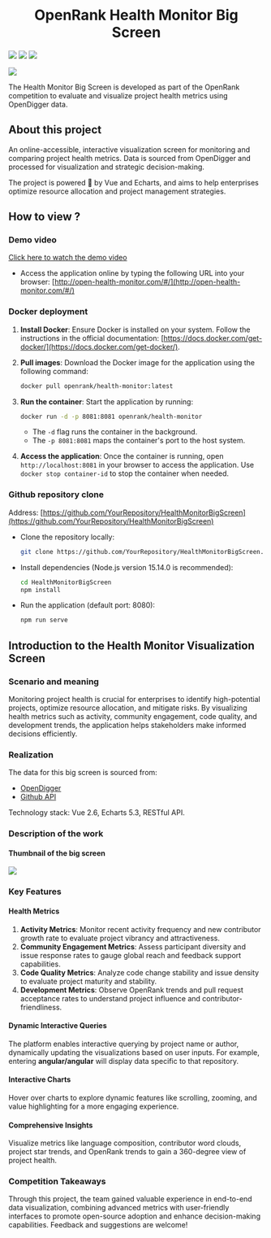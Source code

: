 <div align="center">
<h1>
  <br/>OpenRank Health Monitor Big Screen
</h1>
</div>

![](https://img.shields.io/badge/License-MIT-blue)
![](https://img.shields.io/badge/Node-v15.14.0-blue)
[![](https://img.shields.io/badge/%E7%AE%80%E4%BD%93%E4%B8%AD%E6%96%87-green)](README-CN.md)

![](https://markdown-picture-1302861826.cos.ap-shanghai.myqcloud.com/img/2023/10/16/20231016020730.png)

The Health Monitor Big Screen is developed as part of the OpenRank competition to evaluate and visualize project health metrics using OpenDigger data.

## About this project

An online-accessible, interactive visualization screen for monitoring and comparing project health metrics. Data is sourced from OpenDigger and processed for visualization and strategic decision-making.

The project is powered 🚀 by Vue and Echarts, and aims to help enterprises optimize resource allocation and project management strategies.

## How to view ?

### Demo video

[Click here to watch the demo video](https://www.bilibili.com/video/BV1Nh4y1r7Gt/)

+ Access the application online by typing the following URL into your browser: [http://open-health-monitor.com/#/](http://open-health-monitor.com/#/)

### Docker deployment

1. **Install Docker**: Ensure Docker is installed on your system. Follow the instructions in the official documentation: [https://docs.docker.com/get-docker/](https://docs.docker.com/get-docker/).

2. **Pull images**: Download the Docker image for the application using the following command:

   ```bash
   docker pull openrank/health-monitor:latest
   ```

3. **Run the container**: Start the application by running:

   ```bash
   docker run -d -p 8081:8081 openrank/health-monitor
   ```

   - The `-d` flag runs the container in the background.
   - The `-p 8081:8081` maps the container's port to the host system.

4. **Access the application**: Once the container is running, open `http://localhost:8081` in your browser to access the application. Use `docker stop container-id` to stop the container when needed.

### Github repository clone

Address: [https://github.com/YourRepository/HealthMonitorBigScreen](https://github.com/YourRepository/HealthMonitorBigScreen)

+ Clone the repository locally:

  ```bash
  git clone https://github.com/YourRepository/HealthMonitorBigScreen.git
  ```

+ Install dependencies (Node.js version 15.14.0 is recommended):

  ```bash
  cd HealthMonitorBigScreen
  npm install
  ```

+ Run the application (default port: 8080):

  ```bash
  npm run serve
  ```

## Introduction to the Health Monitor Visualization Screen

### Scenario and meaning

Monitoring project health is crucial for enterprises to identify high-potential projects, optimize resource allocation, and mitigate risks. By visualizing health metrics such as activity, community engagement, code quality, and development trends, the application helps stakeholders make informed decisions efficiently.

### Realization

The data for this big screen is sourced from:

- [OpenDigger](https://github.com/X-lab2017/open-digger)
- [Github API](https://docs.github.com/en/rest)

Technology stack: Vue 2.6, Echarts 5.3, RESTful API.

### Description of the work

#### **Thumbnail of the big screen**

![](https://markdown-picture-1302861826.cos.ap-shanghai.myqcloud.com/img/2023/10/16/20231016021040.gif)

### Key Features

#### **Health Metrics**

1. **Activity Metrics**: Monitor recent activity frequency and new contributor growth rate to evaluate project vibrancy and attractiveness.
2. **Community Engagement Metrics**: Assess participant diversity and issue response rates to gauge global reach and feedback support capabilities.
3. **Code Quality Metrics**: Analyze code change stability and issue density to evaluate project maturity and stability.
4. **Development Metrics**: Observe OpenRank trends and pull request acceptance rates to understand project influence and contributor-friendliness.

#### **Dynamic Interactive Queries**

The platform enables interactive querying by project name or author, dynamically updating the visualizations based on user inputs. For example, entering **angular/angular** will display data specific to that repository.

#### **Interactive Charts**

Hover over charts to explore dynamic features like scrolling, zooming, and value highlighting for a more engaging experience.

#### **Comprehensive Insights**

Visualize metrics like language composition, contributor word clouds, project star trends, and OpenRank trends to gain a 360-degree view of project health.

### Competition Takeaways

Through this project, the team gained valuable experience in end-to-end data visualization, combining advanced metrics with user-friendly interfaces to promote open-source adoption and enhance decision-making capabilities. Feedback and suggestions are welcome!
